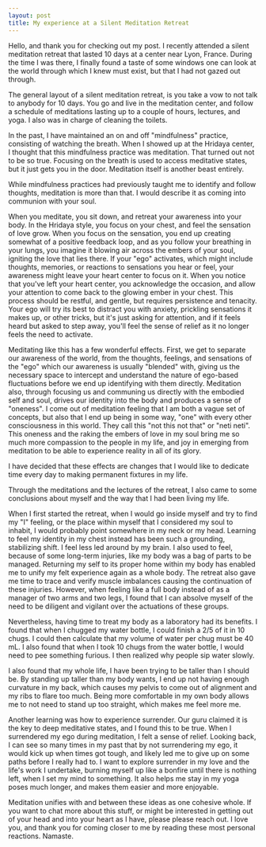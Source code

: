 ```yaml
---
layout: post
title: My experience at a Silent Meditation Retreat
---
```

Hello, and thank you for checking out my post. I recently attended a silent meditation retreat that lasted 10 days at a center near Lyon, France. During the time I was there, I finally found a taste of some windows one can look at the world through which I knew must exist, but that I had not gazed out through.

The general layout of a silent meditation retreat, is you take a vow to not talk to anybody for 10 days. You go and live in the meditation center, and follow a schedule of meditations lasting up to a couple of hours, lectures, and yoga. I also was in charge of cleaning the toilets.

In the past, I have maintained an on and off "mindfulness" practice, consisting of watching the breath. When I showed up at the Hridaya center, I thought that this mindfulness practice was meditation. That turned out not to be so true. Focusing on the breath is used to access meditative states, but it just gets you in the door. Meditation itself is another beast entirely.

While mindfulness practices had previously taught me to identify and follow thoughts, meditation is more than that. I would describe it as coming into communion with your soul.

When you meditate, you sit down, and retreat your awareness into your body. In the Hridaya style, you focus on your chest, and feel the sensation of love grow. When you focus on the sensation, you end up creating somewhat of a positive feedback loop, and as you follow your breathing in your lungs, you imagine it blowing air across the embers of your soul, igniting the love that lies there. If your "ego" activates, which might include thoughts, memories, or reactions to sensations you hear or feel, your awareness might leave your heart center to focus on it. When you notice that you've left your heart center, you acknowledge the occasion, and allow your attention to come back to the glowing ember in your chest. This process should be restful, and gentle, but requires persistence and tenacity. Your ego will try its best to distract you with anxiety, prickling sensations it makes up, or other tricks, but it's just asking for attention, and if it feels heard but asked to step away, you'll feel the sense of relief as it no longer feels the need to activate.

Meditating like this has a few wonderful effects. First, we get to separate our awareness of the world, from the thoughts, feelings, and sensations of the "ego" which our awareness is usually "blended" with, giving us the necessary space to intercept and understand the nature of ego-based fluctuations before we end up identifying with them directly. Meditation also, through focusing us and communing us directly with the embodied self and soul, drives our identity into the body and produces a sense of "oneness". I come out of meditation feeling that I am both a vague set of concepts, but also that I end up being in some way, "one" with every other consciousness in this world. They call this "not this not that" or "neti neti". This oneness and the raking the embers of love in my soul bring me so much more compassion to the people in my life, and joy in emerging from meditation to be able to experience reality in all of its glory.

I have decided that these effects are changes that I would like to dedicate time every day to making permanent fixtures in my life.

Through the meditations and the lectures of the retreat, I also came to some conclusions about myself and the way that I had been living my life.

When I first started the retreat, when I would go inside myself and try to find my "I" feeling, or the place within myself that I considered my soul to inhabit, I would probably point somewhere in my neck or my head. Learning to feel my identity in my chest instead has been such a grounding, stabilizing shift. I feel less led around by my brain. I also used to feel, because of some long-term injuries, like my body was a bag of parts to be managed. Returning my self to its proper home within my body has enabled me to unify my felt experience again as a whole body. The retreat also gave me time to trace and verify muscle imbalances causing the continuation of these injuries. However, when feeling like a full body instead of as a manager of two arms and two legs, I found that I can absolve myself of the need to be diligent and vigilant over the actuations of these groups.

Nevertheless, having time to treat my body as a laboratory had its benefits. I found that when I chugged my water bottle, I could finish a 2/5 of it in 10 chugs. I could then calculate that my volume of water per chug must be 40 mL. I also found that when I took 10 chugs from the water bottle, I would need to pee something furious. I then realized why people sip water slowly.

I also found that my whole life, I have been trying to be taller than I should be. By standing up taller than my body wants, I end up not having enough curvature in my back, which causes my pelvis to come out of alignment and my ribs to flare too much. Being more comfortable in my own body allows me to not need to stand up too straight, which makes me feel more me.

Another learning was how to experience surrender. Our guru claimed it is the key to deep meditative states, and I found this to be true. When I surrendered my ego during meditation, I felt a sense of relief. Looking back, I can see so many times in my past that by not surrendering my ego, it would kick up when times got tough, and likely led me to give up on some paths before I really had to. I want to explore surrender in my love and the life's work I undertake, burning myself up like a bonfire until there is nothing left, when I set my mind to something. It also helps me stay in my yoga poses much longer, and makes them easier and more enjoyable.

Meditation unifies with and between these ideas as one cohesive whole. If you want to chat more about this stuff, or might be interested in getting out of your head and into your heart as I have, please please reach out. I love you, and thank you for coming closer to me by reading these most personal reactions. Namaste.
